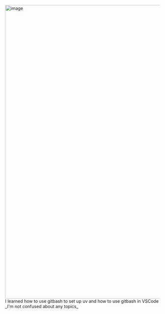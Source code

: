 <img width="1873" height="954" alt="image" src="https://github.com/user-attachments/assets/7a0ed9d3-f819-4dfd-9caf-1a7954cb6478" />
I learned how to use gitbash to set up uv and how to use gitbash in VSCode
_I'm not confused about any topics_
